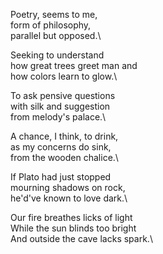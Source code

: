 Poetry, seems to me,\
form of philosophy,\
parallel but opposed.\

Seeking to understand\
how great trees greet man and\
how colors learn to glow.\

To ask pensive questions\
with silk and suggestion\
from melody's palace.\

A chance, I think, to drink,\
as my concerns do sink,\
from the wooden chalice.\

If Plato had just stopped\
mourning shadows on rock,\
he'd've known to love dark.\

Our fire breathes licks of light\
While the sun blinds too bright\
And outside the cave lacks spark.\
